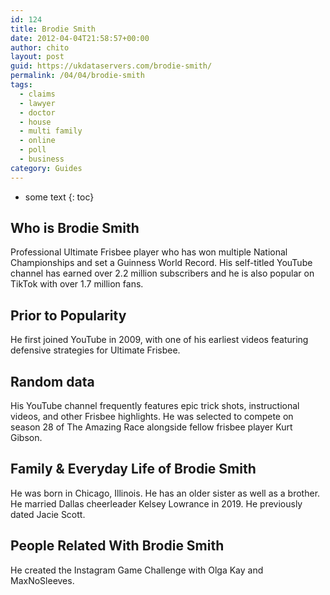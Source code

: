 ```yaml
---
id: 124
title: Brodie Smith
date: 2012-04-04T21:58:57+00:00
author: chito
layout: post
guid: https://ukdataservers.com/brodie-smith/
permalink: /04/04/brodie-smith
tags:
  - claims
  - lawyer
  - doctor
  - house
  - multi family
  - online
  - poll
  - business
category: Guides
---
```


* some text
{: toc}


## Who is  Brodie Smith
                  
                  
                  
Professional Ultimate Frisbee player who has won multiple National Championships and set a Guinness World Record. His self-titled YouTube channel has earned over 2.2 million subscribers and he is also popular on TikTok with over 1.7 million fans. 
                  
                
                
                
## Prior to Popularity 
                  
                  
                  
He first joined YouTube in 2009, with one of his earliest videos featuring defensive strategies for Ultimate Frisbee. 
                  
                
                
                
## Random data 
                  
                  
                  
His YouTube channel frequently features epic trick shots, instructional videos, and other Frisbee highlights. He was selected to compete on season 28 of The Amazing Race alongside fellow frisbee player Kurt Gibson. 
                  
                
                
                
## Family & Everyday Life of Brodie Smith
                  
                  
                  
He was born in Chicago, Illinois. He has an older sister as well as a brother. He married Dallas cheerleader Kelsey Lowrance in 2019. He previously dated Jacie Scott.  
                  
                
                
                
## People Related With  Brodie Smith
                  
                  
                  
He created the Instagram Game Challenge with Olga Kay and MaxNoSleeves. 
                  
                
              
            
          
          
          
    
    
  
